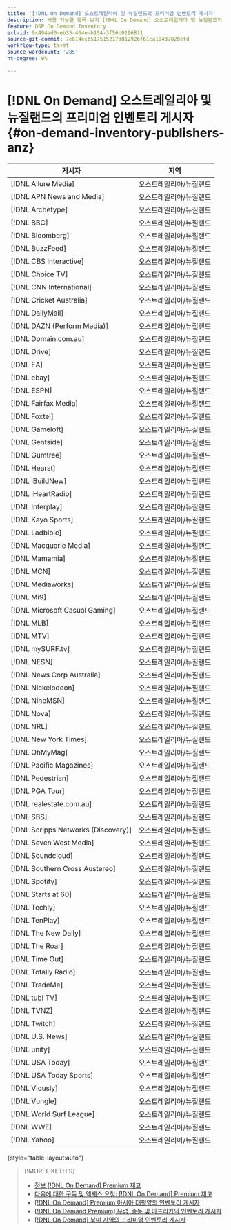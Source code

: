 ```yaml
---
title: '[!DNL On Demand] 오스트레일리아 및 뉴질랜드의 프리미엄 인벤토리 게시자'
description: 사용 가능한 항목 보기 [!DNL On Demand] 오스트레일리아 및 뉴질랜드의 프리미엄 인벤토리 게시자.
feature: DSP On Demand Inventory
exl-id: 9c494ad0-eb35-464e-b154-3f56c02968f1
source-git-commit: 7e614ecb517515217d812926f61ca10437820efd
workflow-type: tm+mt
source-wordcount: '285'
ht-degree: 0%

---
```


# [!DNL On Demand] 오스트레일리아 및 뉴질랜드의 프리미엄 인벤토리 게시자{#on-demand-inventory-publishers-anz}

<!-- get from Amanda Cabrera <acabrera@adobe.com> -->

| 게시자 | 지역 |
|------------------------------|--------------|
| [!DNL Allure Media] | 오스트레일리아/뉴질랜드 |
| [!DNL APN News and Media] | 오스트레일리아/뉴질랜드 |
| [!DNL Archetype] | 오스트레일리아/뉴질랜드 |
| [!DNL BBC] | 오스트레일리아/뉴질랜드 |
| [!DNL Bloomberg] | 오스트레일리아/뉴질랜드 |
| [!DNL BuzzFeed] | 오스트레일리아/뉴질랜드 |
| [!DNL CBS Interactive] | 오스트레일리아/뉴질랜드 |
| [!DNL Choice TV] | 오스트레일리아/뉴질랜드 |
| [!DNL CNN International] | 오스트레일리아/뉴질랜드 |
| [!DNL Cricket Australia] | 오스트레일리아/뉴질랜드 |
| [!DNL DailyMail] | 오스트레일리아/뉴질랜드 |
| [!DNL DAZN (Perform Media)] | 오스트레일리아/뉴질랜드 |
| [!DNL Domain.com.au] | 오스트레일리아/뉴질랜드 |
| [!DNL Drive] | 오스트레일리아/뉴질랜드 |
| [!DNL EA] | 오스트레일리아/뉴질랜드 |
| [!DNL ebay] | 오스트레일리아/뉴질랜드 |
| [!DNL ESPN] | 오스트레일리아/뉴질랜드 |
| [!DNL Fairfax Media] | 오스트레일리아/뉴질랜드 |
| [!DNL Foxtel] | 오스트레일리아/뉴질랜드 |
| [!DNL Gameloft] | 오스트레일리아/뉴질랜드 |
| [!DNL Gentside] | 오스트레일리아/뉴질랜드 |
| [!DNL Gumtree] | 오스트레일리아/뉴질랜드 |
| [!DNL Hearst] | 오스트레일리아/뉴질랜드 |
| [!DNL iBuildNew] | 오스트레일리아/뉴질랜드 |
| [!DNL iHeartRadio] | 오스트레일리아/뉴질랜드 |
| [!DNL Interplay] | 오스트레일리아/뉴질랜드 |
| [!DNL Kayo Sports] | 오스트레일리아/뉴질랜드 |
| [!DNL Ladbible] | 오스트레일리아/뉴질랜드 |
| [!DNL Macquarie Media] | 오스트레일리아/뉴질랜드 |
| [!DNL Mamamia] | 오스트레일리아/뉴질랜드 |
| [!DNL MCN] | 오스트레일리아/뉴질랜드 |
| [!DNL Mediaworks] | 오스트레일리아/뉴질랜드 |
| [!DNL Mi9] | 오스트레일리아/뉴질랜드 |
| [!DNL Microsoft Casual Gaming] | 오스트레일리아/뉴질랜드 |
| [!DNL MLB] | 오스트레일리아/뉴질랜드 |
| [!DNL MTV] | 오스트레일리아/뉴질랜드 |
| [!DNL mySURF.tv] | 오스트레일리아/뉴질랜드 |
| [!DNL NESN] | 오스트레일리아/뉴질랜드 |
| [!DNL News Corp Australia] | 오스트레일리아/뉴질랜드 |
| [!DNL Nickelodeon] | 오스트레일리아/뉴질랜드 |
| [!DNL NineMSN] | 오스트레일리아/뉴질랜드 |
| [!DNL Nova] | 오스트레일리아/뉴질랜드 |
| [!DNL NRL] | 오스트레일리아/뉴질랜드 |
| [!DNL New York Times] | 오스트레일리아/뉴질랜드 |
| [!DNL OhMyMag] | 오스트레일리아/뉴질랜드 |
| [!DNL Pacific Magazines] | 오스트레일리아/뉴질랜드 |
| [!DNL Pedestrian] | 오스트레일리아/뉴질랜드 |
| [!DNL PGA Tour] | 오스트레일리아/뉴질랜드 |
| [!DNL realestate.com.au] | 오스트레일리아/뉴질랜드 |
| [!DNL SBS] | 오스트레일리아/뉴질랜드 |
| [!DNL Scripps Networks (Discovery)] | 오스트레일리아/뉴질랜드 |
| [!DNL Seven West Media] | 오스트레일리아/뉴질랜드 |
| [!DNL Soundcloud] | 오스트레일리아/뉴질랜드 |
| [!DNL Southern Cross Austereo] | 오스트레일리아/뉴질랜드 |
| [!DNL Spotify] | 오스트레일리아/뉴질랜드 |
| [!DNL Starts at 60] | 오스트레일리아/뉴질랜드 |
| [!DNL Techly] | 오스트레일리아/뉴질랜드 |
| [!DNL TenPlay] | 오스트레일리아/뉴질랜드 |
| [!DNL The New Daily] | 오스트레일리아/뉴질랜드 |
| [!DNL The Roar] | 오스트레일리아/뉴질랜드 |
| [!DNL Time Out] | 오스트레일리아/뉴질랜드 |
| [!DNL Totally Radio] | 오스트레일리아/뉴질랜드 |
| [!DNL TradeMe] | 오스트레일리아/뉴질랜드 |
| [!DNL tubi TV] | 오스트레일리아/뉴질랜드 |
| [!DNL TVNZ] | 오스트레일리아/뉴질랜드 |
| [!DNL Twitch] | 오스트레일리아/뉴질랜드 |
| [!DNL U.S. News] | 오스트레일리아/뉴질랜드 |
| [!DNL unity] | 오스트레일리아/뉴질랜드 |
| [!DNL USA Today] | 오스트레일리아/뉴질랜드 |
| [!DNL USA Today Sports] | 오스트레일리아/뉴질랜드 |
| [!DNL Viously] | 오스트레일리아/뉴질랜드 |
| [!DNL Vungle] | 오스트레일리아/뉴질랜드 |
| [!DNL World Surf League] | 오스트레일리아/뉴질랜드 |
| [!DNL WWE] | 오스트레일리아/뉴질랜드 |
| [!DNL Yahoo] | 오스트레일리아/뉴질랜드 |

{style="table-layout:auto"}

>[!MORELIKETHIS]
>
>* [정보 [!DNL On Demand] Premium 재고](on-demand-inventory-about.md)
>* [다음에 대한 구독 및 액세스 요청: [!DNL On Demand] Premium 재고](on-demand-inventory-subscribe.md)
>* [[!DNL On Demand] Premium 아시아 태평양의 인벤토리 게시자](on-demand-inventory-publishers-apac.md)
>* [[!DNL On Demand Premium] 유럽, 중동 및 아프리카의 인벤토리 게시자](on-demand-inventory-publishers-emea.md)
>* [[!DNL On Demand] 북미 지역의 프리미엄 인벤토리 게시자](on-demand-inventory-publishers-na.md)

